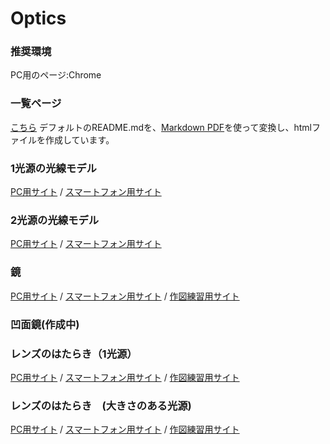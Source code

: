 # Optics
### 推奨環境
PC用のページ:Chrome

### 一覧ページ
[こちら](https://phys-ken.github.io/Optics/README.html)
デフォルトのREADME.mdを、[Markdown PDF](https://marketplace.visualstudio.com/items?itemName=yzane.markdown-pdf)を使って変換し、htmlファイルを作成しています。


### 1光源の光線モデル
[PC用サイト](https://phys-ken.github.io/Optics/tutorial2_1slit.html) /
[スマートフォン用サイト](https://phys-ken.github.io/Optics/tutorial2_1slit-phone.html)

### 2光源の光線モデル
[PC用サイト](https://phys-ken.github.io/Optics/tutorial2_2lights.html) /
[スマートフォン用サイト](https://phys-ken.github.io/Optics/tutorial2_2lights-phone.html)

### 鏡
[PC用サイト](https://phys-ken.github.io/Optics/mirror.html) /
[スマートフォン用サイト](https://phys-ken.github.io/Optics/mirror-phone.html) /
[作図練習用サイト](https://phys-ken.github.io/Optics/mirror-sheet.html)


### 凹面鏡(作成中)

### レンズのはたらき（1光源）
[PC用サイト](https://phys-ken.github.io/Optics/Lens.html) /
[スマートフォン用サイト](https://phys-ken.github.io/Optics/Lens-phone.html) /
[作図練習用サイト](https://phys-ken.github.io/Optics/Lens-sheet.html)

### レンズのはたらき　(大きさのある光源)
[PC用サイト](https://phys-ken.github.io/Optics/Lens-object.html) /
[スマートフォン用サイト](https://phys-ken.github.io/Optics/Lens-object-phone.html) /
[作図練習用サイト](https://phys-ken.github.io/Optics/Lens-object-sheet.html)